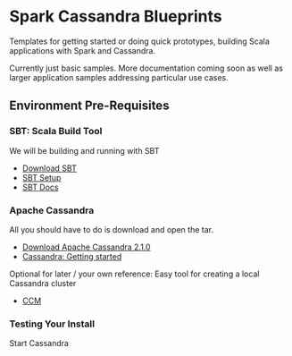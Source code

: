 # Spark Cassandra Blueprints

Templates for getting started or doing quick prototypes, building Scala applications with Spark and Cassandra.

Currently just basic samples. More documentation coming soon as well as larger application samples addressing particular use cases.

## Environment Pre-Requisites

### SBT: Scala Build Tool
We will be building and running with SBT

* [Download SBT](http://www.scala-sbt.org/download.html) 
* [SBT Setup](http://www.scala-sbt.org/0.13/tutorial/Manual-Installation.html) 
* [SBT Docs](http://www.scala-sbt.org/0.13/docs/index.html)

### Apache Cassandra
All you should have to do is download and open the tar.

* [Download Apache Cassandra 2.1.0](http://cassandra.apache.org/download/)
* [Cassandra: Getting started](http://wiki.apache.org/cassandra/GettingStarted) 


Optional for later / your own reference:
Easy tool for creating a local Cassandra cluster
 
* [CCM](http://www.datastax.com/dev/blog/ccm-a-development-tool-for-creating-local-cassandra-clusters) 

### Testing Your Install

Start Cassandra


